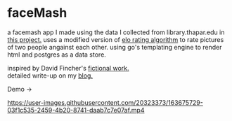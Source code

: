 # faceMash

a facemash app I made using the data I collected from library.thapar.edu in [this project.](https://github.com/SU1199/nalanda)
uses a modified version of [elo rating algorithm](https://en.wikipedia.org/wiki/Elo_rating_system#:~:text=The%20Elo%20rating%20system%20is,a%20Hungarian-American%20physics%20professor.) to rate pictures of two people angainst each other.
using go's templating engine to render html and postgres as a data store.

inspired by David Fincher's [fictional work.](https://en.wikipedia.org/wiki/The_Social_Network)  
detailed write-up on my [blog.](http://blog.danishjoshi.com) 


Demo ->  



https://user-images.githubusercontent.com/20323373/163675729-03f1c535-2459-4b20-8741-daab7c7e07af.mp4



